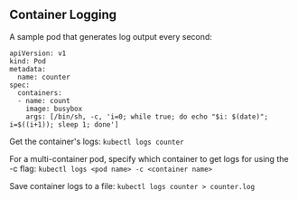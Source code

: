 ## Container Logging
A sample pod that generates log output every second:
```
apiVersion: v1
kind: Pod
metadata:
  name: counter
spec:
  containers:
  - name: count
    image: busybox
    args: [/bin/sh, -c, 'i=0; while true; do echo "$i: $(date)"; i=$((i+1)); sleep 1; done']
```

Get the container's logs: `kubectl logs counter`

For a multi-container pod, specify which container to get logs for using the -c flag: `kubectl logs <pod name> -c <container name>`

Save container logs to a file: `kubectl logs counter > counter.log`